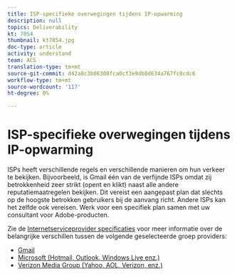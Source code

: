 ```yaml
---
title: ISP-specifieke overwegingen tijdens IP-opwarming
description: null
topics: Deliverability
kt: 7054
thumbnail: kt7054.jpg
doc-type: article
activity: understand
team: ACS
translation-type: tm+mt
source-git-commit: d42a8c3b06308fca0cf3e9db8d634a767fc0cdc6
workflow-type: tm+mt
source-wordcount: '117'
ht-degree: 0%

---
```



# ISP-specifieke overwegingen tijdens IP-opwarming

ISPs heeft verschillende regels en verschillende manieren om hun verkeer te bekijken. Bijvoorbeeld, is Gmail één van de verfijnde ISPs omdat zij betrokkenheid zeer strikt (opent en klikt) naast alle andere reputatiemaatregelen bekijken. Dit vereist een aangepast plan dat slechts op de hoogste betrokken gebruikers bij de aanvang richt. Andere ISPs kan het zelfde ook vereisen. Werk voor een specifiek plan samen met uw consultant voor Adobe-producten.

Zie de [Internetserviceprovider specificaties](/help/internet-service-provider-specifics/overview.md) voor meer informatie over de belangrijke verschillen tussen de volgende geselecteerde groep providers:

* [Gmail](/help/internet-service-provider-specifics/gmail.md)
* [Microsoft (Hotmail, Outlook, Windows Live enz.)](/help/internet-service-provider-specifics/microsoft.md)
* [Verizon Media Group (Yahoo, AOL, Verizon, enz.)](/help/internet-service-provider-specifics/verizon-media-group.md)
